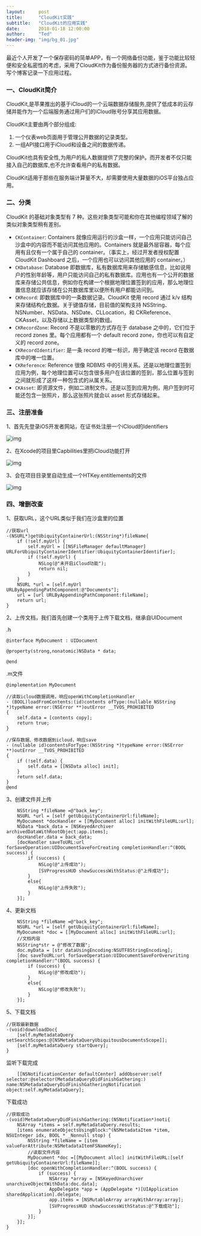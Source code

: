 ```yaml
---
layout:     post
title:      "CloudKit实践"
subtitle:   "CloudKit的应用实践"
date:       2018-01-18 12:00:00
author:     "Ted"
header-img: "img/bg_01.jpg"
---
```


最近个人开发了一个保存密码的简单APP，有一个网络备份功能，鉴于功能比较轻便和安全私密性的考虑，采用了CloudKit作为备份服务器的方式进行备份资源。写个博客记录一下应用过程。

### 一、CloudKit简介

CloudKit,是苹果推出的基于iCloud的一个云端数据存储服务,提供了低成本的云存储并能作为一个后端服务通过用户们的iCloud账号分享其应用数据。

CloudKit主要由两个部分组成:

1. 一个仪表web页面用于管理公开数据的记录类型。
2. 一组API接口用于iCloud和设备之间的数据传递。

CloudKit也具有安全性,为用户的私人数据提供了完整的保护。而开发者不仅只能接入自己的数据库,也不允许查看用户的私有数据。

CloudKit适用于那些在服务端计算量不大，却需要使用大量数据的iOS平台独占应用。

### 二、分类

CloudKit 的基础对象类型有 7 种。这些对象类型可能和你在其他编程领域了解的类似对象类型稍有差别。

- `CKContainer`: Containers 就像应用运行的沙盒一样，一个应用只能访问自己沙盒中的内容而不能访问其他应用的。Containers 就是最外层容器，每个应用有且仅有一个属于自己的 container。（事实上，经过开发者授权配置 CloudKit Dashboard 之后，一个应用也可以访问其他应用的 container。）
- `CKDatabase`: Database 即数据库，私有数据库用来存储敏感信息，比如说用户的性别年龄等，用户只能访问自己的私有数据库。应用也有一个公开的数据库来存储公共信息，例如你在构建一个根据地理位置签到的应用，那么地理位置信息就应该存储在公共数据库里以便所有用户都能访问到。
- `CKRecord`: 即数据库中的一条数据记录。CloudKit 使用 record 通过 k/v 结构来存储结构化数据。关于键值存储，目前值的架构支持 NSString、NSNumber、NSData、NSDate、CLLocation，和 CKReference、CKAsset，以及存储以上数据类型的数组。
- `CKRecordZone`: Record 不是以零散的方式存在于 database 之中的，它们位于 record zones 里。每个应用都有一个 default record zone，你也可以有自定义的 record zone。
- `CKRecordIdentifier`: 是一条 record 的唯一标识，用于确定该 record 在数据库中的唯一位置。
- `CKReference`: Reference 很像 RDBMS 中的引用关系。还是以地理位置签到应用为例，每个地理位置可以包含很多用户在该位置的签到，那么位置与签到之间就形成了这样一种包含式的从属关系。
- `CKAsset`: 即资源文件，例如二进制文件。还是以签到应用为例，用户签到时可能还包含一张照片，那么这张照片就会以 asset 形式存储起来。

### 三、注册准备

1、首先先登录iOS开发者网站，在证书处注册一个iCloud的Identifiers

![img](/img/Simple_3/28.png)

2、在Xcode的项目里Capbilities里把iCloud功能打开

![img](/img/Simple_3/29.png)

3、会在项目目录里自动生成一个HTKey.entitlements的文件

![img](/img/Simple_3/30.png)

### 四、增删改查

1、获取URL，这个URL类似于我们在沙盒里的位置

```objc
//获取url
-(NSURL*)getUbiquityContainerUrl:(NSString*)fileName{
    if (!self.myUrl) {
        self.myUrl = [[NSFileManager defaultManager] URLForUbiquityContainerIdentifier:UbiquityContainerIdentifier];
        if (!self.myUrl) {
            NSLog(@"未开启iCloud功能");
            return nil;
        }
    }
    NSURL *url = [self.myUrl URLByAppendingPathComponent:@"Documents"];
    url = [url URLByAppendingPathComponent:fileName];
    return url;
}
```

2、上传文档，我们首先创建一个类用于上传下载文档，继承自UIDocument

.h

```objc
@interface MyDocument : UIDocument

@property(strong,nonatomic)NSData * data;

@end
```

.m文件

```objc
@implementation MyDocument

//读取icloud数据调用，响应openWithCompletionHandler
- (BOOL)loadFromContents:(id)contents ofType:(nullable NSString *)typeName error:(NSError **)outError __TVOS_PROHIBITED
{
    self.data = [contents copy];
    return true;
}

//保存数据、修改数据到icloud，响应save
- (nullable id)contentsForType:(NSString *)typeName error:(NSError **)outError __TVOS_PROHIBITED
{
    if (!self.data) {
        self.data = [[NSData alloc] init];
    }
    return self.data;
}
@end
```

3、创建文件并上传

```objc
    NSString *fileName =@"back_key";
    NSURL *url = [self getUbiquityContainerUrl:fileName];
    MyDocument *docHandler = [[MyDocument alloc] initWithFileURL:url];
    NSData *back_data = [NSKeyedArchiver archivedDataWithRootObject:app.items];
    docHandler.data = back_data;
    [docHandler saveToURL:url forSaveOperation:UIDocumentSaveForCreating completionHandler:^(BOOL success) {
        if (success) {
            NSLog(@"上传成功");
            [SVProgressHUD showSuccessWithStatus:@"上传成功"];
        }
        else{
            NSLog(@"上传失败");
        }
    }];
```

4、更新文档

```objc
    NSString *fileName =@"back_key";
    NSURL *url = [self getUbiquityContainerUrl:fileName];
    MyDocument *doc = [[MyDocument alloc] initWithFileURL:url];
    //文档内容
    NSString*str = @"修改了数据";
    doc.myData = [str dataUsingEncoding:NSUTF8StringEncoding];
    [doc saveToURL:url forSaveOperation:UIDocumentSaveForOverwriting completionHandler:^(BOOL success) {
        if (success) {
            NSLog(@"修改成功");
        }
        else{
            NSLog(@"修改失败");
        }
    }];
```

5、下载文档

```objc
//获取最新数据
-(void)downloadDoc{
    [self.myMetadataQuery setSearchScopes:@[NSMetadataQueryUbiquitousDocumentsScope]];
    [self.myMetadataQuery startQuery];
}
```

监听下载完成

```objc
    [[NSNotificationCenter defaultCenter] addObserver:self selector:@selector(MetadataQueryDidFinishGathering:) name:NSMetadataQueryDidFinishGatheringNotification object:self.myMetadataQuery];
```

下载成功

```objc
//获取成功
-(void)MetadataQueryDidFinishGathering:(NSNotification*)noti{
    NSArray *items = self.myMetadataQuery.results;
    [items enumerateObjectsUsingBlock:^(NSMetadataItem *item, NSUInteger idx, BOOL * _Nonnull stop) {
        NSString *fileName = [item valueForAttribute:NSMetadataItemFSNameKey];
        //读取文件内容
        MyDocument *doc =[[MyDocument alloc] initWithFileURL:[self getUbiquityContainerUrl:fileName]];
        [doc openWithCompletionHandler:^(BOOL success) {
            if (success) {
                NSArray *array = [NSKeyedUnarchiver unarchiveObjectWithData:doc.data];
                AppDelegate *app = (AppDelegate *)[UIApplication sharedApplication].delegate;
                app.items = [NSMutableArray arrayWithArray:array];
                [SVProgressHUD showSuccessWithStatus:@"下载成功"];
            }
        }];
    }];
}
```

